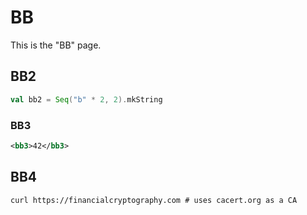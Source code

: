 # BB

This is the "BB" page.

## BB2

```scala
val bb2 = Seq("b" * 2, 2).mkString
```

### BB3

```xml
<bb3>42</bb3>
```

## BB4

```
curl https://financialcryptography.com # uses cacert.org as a CA
```
